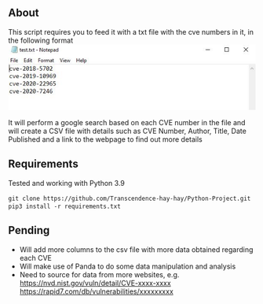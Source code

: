 ## About
This script requires you to feed it with a txt file with the cve numbers in it, in the following format
![Alt Text](format.JPG)

It will perform a google search based on each CVE number in the file and will create a CSV file with details such as CVE Number, Author, Title, Date Published and a link to the webpage to find out more details

## Requirements
Tested and working with Python 3.9

```
git clone https://github.com/Transcendence-hay-hay/Python-Project.git
pip3 install -r requirements.txt
```

## Pending
- Will add more columns to the csv file with more data obtained regarding each CVE
- Will make use of Panda to do some data manipulation and analysis
- Need to source for data from more websites, 
e.g.<br/> 
https://nvd.nist.gov/vuln/detail/CVE-xxxx-xxxx
https://rapid7.com/db/vulnerabilities/xxxxxxxxx





